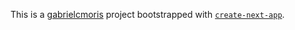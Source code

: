 This is a [gabrielcmoris](https://www.gabrielcmoris.com) project bootstrapped with [`create-next-app`](https://github.com/vercel/next.js/tree/canary/packages/create-next-app).
